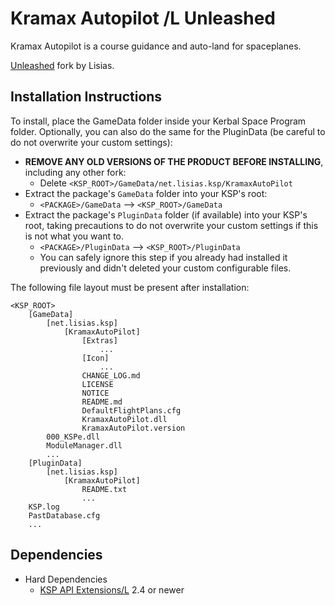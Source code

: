 # Kramax Autopilot /L Unleashed

Kramax Autopilot is a course guidance and auto-land for spaceplanes.

[Unleashed](https://ksp.lisias.net/add-ons-unleashed/) fork by Lisias.


## Installation Instructions

To install, place the GameData folder inside your Kerbal Space Program folder. Optionally, you can also do the same for the PluginData (be careful to do not overwrite your custom settings):

* **REMOVE ANY OLD VERSIONS OF THE PRODUCT BEFORE INSTALLING**, including any other fork:
	+ Delete `<KSP_ROOT>/GameData/net.lisias.ksp/KramaxAutoPilot`
* Extract the package's `GameData` folder into your KSP's root:
	+ `<PACKAGE>/GameData` --> `<KSP_ROOT>/GameData`
* Extract the package's `PluginData` folder (if available) into your KSP's root, taking precautions to do not overwrite your custom settings if this is not what you want to.
	+ `<PACKAGE>/PluginData` --> `<KSP_ROOT>/PluginData`
	+ You can safely ignore this step if you already had installed it previously and didn't deleted your custom configurable files.

The following file layout must be present after installation:

```
<KSP_ROOT>
	[GameData]
		[net.lisias.ksp]
			[KramaxAutoPilot]
				[Extras]
					...
				[Icon]
					...
				CHANGE_LOG.md
				LICENSE
				NOTICE
				README.md
				DefaultFlightPlans.cfg
				KramaxAutoPilot.dll
				KramaxAutoPilot.version
		000_KSPe.dll
		ModuleManager.dll
		...
	[PluginData]
		[net.lisias.ksp]
			[KramaxAutoPilot]
				README.txt
				...
	KSP.log
	PastDatabase.cfg
	...
```


## Dependencies
* Hard Dependencies
	* [KSP API Extensions/L](https://github.com/net-lisias-ksp/KSPAPIExtensions) 2.4 or newer
